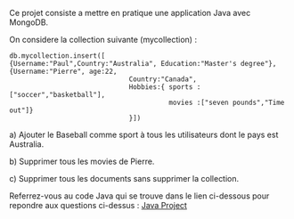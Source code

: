 Ce projet consiste a mettre en pratique une application Java avec MongoDB.

On considere la collection suivante (mycollection) : 

```
db.mycollection.insert([
{Username:"Paul",Country:"Australia", Education:"Master's degree"},
{Username:"Pierre", age:22, 
                              Country:"Canada", 
                              Hobbies:{ sports :["soccer","basketball"],
                                        movies :["seven pounds","Time out"]}
                              }])

```

a)  Ajouter le Baseball comme sport à tous les utilisateurs dont le pays est Australia.

b) Supprimer tous les movies de Pierre.

c) Supprimer tous les documents sans supprimer la collection.


Referrez-vous au code Java qui se trouve dans le lien ci-dessous pour repondre aux questions ci-dessus :
[Java Project](https://github.com/CollegeBoreal/INF1069-201-18H-02/blob/master/Project3/project.java)
